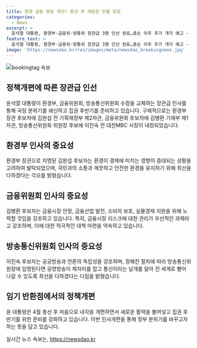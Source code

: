```yaml
---
title: 환경 금융 방송 개각! 총선 후 새로운 인물 등장
categories:
  - News
excerpt: >
  윤석열 대통령, 환경부·금융위·방통위 장관급 3명 인선 완료…중순 이후 추가 개각 예고 - 윤석열 대통령이 환경부·금융위원회·방송통신위원회 수장을 교체하는 장관급 인사를 내정했다. 4월 총선 이후 첫 내각 개편으로, 추가 개각을 통해 국정 분위기를 쇄신할 것으로 보인다. 윤 대통령이 당선인이던 시절 대통령직 인수위원회에 파견돼 정책 방향 수립에 참여하며 대통령실 출신 인사가 대거 발탁되었으며, 이를 통해 새로운 정부 분위기를 조성하고자 하는 의지를 보이고 있다.
feature_text: >
  윤석열 대통령, 환경부·금융위·방통위 장관급 3명 인선 완료…중순 이후 추가 개각 예고 - 윤석열 대통령이 환경부·금융위원회·방송통신위원회 수장을 교체하는 장관급 인사를 내정했다. 4월 총선 이후 첫 내각 개편으로, 추가 개각을 통해 국정 분위기를 쇄신할 것으로 보인다. 윤 대통령이 당선인이던 시절 대통령직 인수위원회에 파견돼 정책 방향 수립에 참여하며 대통령실 출신 인사가 대거 발탁되었으며, 이를 통해 새로운 정부 분위기를 조성하고자 하는 의지를 보이고 있다.
image: 'https://newsdao.kr/res/images/meta/newsdao_breakingnews.jpg'
---
```


<p><img src="https://newsdao.kr/res/images/meta/newsdao_breakingnews.jpg" alt="bookingtag 속보" /></p>

<h2 data-ke-size="size26">정책개편에 따른 장관급 인선</h2>

<p data-ke-size="size16">윤석열 대통령이 환경부, 금융위원회, 방송통신위원회 수장을 교체하는 장관급 인사를 통해 국정 분위기를 쇄신하고 집권 후반기를 준비하고 있습니다. 구체적으로는 환경부 장관 후보자에 김완섭 전 기획재정부 제2차관, 금융위원회 후보자에 김병환 기재부 제1차관, 방송통신위원회 위원장 후보에 이진숙 전 대전MBC 사장이 내정되었습니다.</p>

<h2 data-ke-size="size26">환경부 인사의 중요성</h2>

<p data-ke-size="size16">환경부 장관으로 지명된 김완섭 후보자는 환경이 경제에 미치는 영향이 증대되는 상황을 고려하여 발탁되었으며, 국민과의 소통과 깨끗하고 안전한 환경을 유지하기 위해 최선을 다하겠다는 각오를 밝혔습니다.</p>

<h2 data-ke-size="size26">금융위원회 인사의 중요성</h2>

<p data-ke-size="size16">김병환 후보자는 금융시장 안정, 금융산업 발전, 소비자 보호, 실물경제 지원을 위해 노력할 것임을 강조하고 있습니다. 특히, 금융시장 리스크에 대한 관리가 우선적인 과제라고 강조하며, 이에 대한 적극적인 대책 마련을 약속하고 있습니다.</p>

<h2 data-ke-size="size26">방송통신위원회 인사의 중요성</h2>

<p data-ke-size="size16">이진숙 후보자는 공공방송과 언론의 독립성을 강조하며, 정해진 절차에 따라 방송통신위원장에 임명된다면 공영방송이 제자리를 잡고 통신이라는 날개를 달아 전 세계로 뻗어 나갈 수 있도록 최선을 다하겠다는 다짐을 밝혔습니다.</p>

<h2 data-ke-size="size26">임기 반환점에서의 정책개편</h2>

<p data-ke-size="size16">윤 대통령은 4월 총선 후 처음으로 내각을 개편하면서 새로운 활력을 불어넣고 집권 후반기를 위한 준비를 강화하고 있습니다. 이번 인사개편을 통해 정부 분위기를 바꾸고자 하는 뜻을 담고 있습니다.</p>
실시간 뉴스 속보는, <a href="https://newsdao.kr" rel="dofollow">https://newsdao.kr</a>


